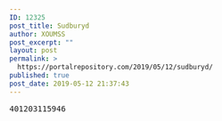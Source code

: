 ```yaml
---
ID: 12325
post_title: Sudburyd
author: XOUMSS
post_excerpt: ""
layout: post
permalink: >
  https://portalrepository.com/2019/05/12/sudburyd/
published: true
post_date: 2019-05-12 21:37:43
---
```

<pre>401203115946</pre>